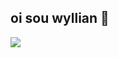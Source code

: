 ## oi sou wyllian 👋


 
<img src="https://cdn.jsdelivr.net/gh/devicons/devicon@latest/icons/java/java-original.svg" />
          

